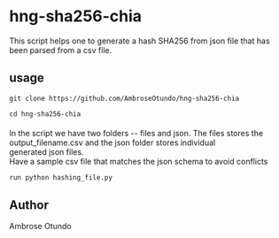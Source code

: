 # hng-sha256-chia
This script helps one to generate a hash SHA256 from json file that has been parsed from a csv file.

## usage
```
git clone https://github.com/AmbroseOtundo/hng-sha256-chia
```
```
cd hng-sha256-chia
```
####
In the script we have two folders -- files and json. The files stores the output_filename.csv and the json folder stores individual <br>
generated json files.
<br>
Have a sample csv file that matches the json schema to avoid conflicts

```
run python hashing_file.py
```
## Author 
Ambrose Otundo
